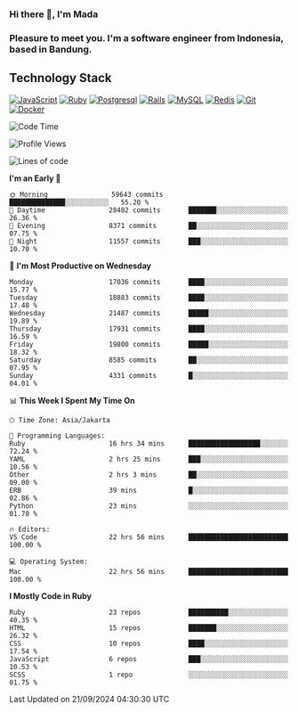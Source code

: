 ### Hi there 👋, I'm Mada
### Pleasure to meet you. I'm a software engineer from Indonesia, based in Bandung.

## Technology Stack

[![JavaScript](https://img.shields.io/badge/-JavaScript-%23F7DF1C?style=flat-square&logo=javascript&logoColor=000000&labelColor=%23F7DF1C&color=%23FFCE5A)](https://www.javascript.com/)
[![Ruby](https://img.shields.io/badge/Ruby-CC342D?style=flat-square&logo=ruby&logoColor=white)](https://www.ruby-lang.org/en/)
[![Postgresql](https://img.shields.io/badge/PostgreSQL-316192?style=flat-square&logo=postgresql&logoColor=ffffff)](https://www.postgresql.org/)
[![Rails](https://img.shields.io/badge/Ruby_on_Rails-CC0000?style=flat-square&logo=ruby-on-rails&logoColor=white)](https://rubyonrails.org/)
[![MySQL](https://img.shields.io/badge/-MySQL-4479A1?style=flat-square&logo=MySQL&logoColor=ffffff)](https://www.mysql.com/)
[![Redis](https://img.shields.io/badge/-Redis-DC382D?style=flat-square&logo=Redis&logoColor=ffffff)](https://redis.io/)
[![Git](https://img.shields.io/badge/-Git-%23F05032?style=flat-square&logo=git&logoColor=%23ffffff)](https://git-scm.com/)
[![Docker](https://img.shields.io/badge/-Docker-2496ED?style=flat-square&logo=docker&logoColor=ffffff)](https://www.docker.com/)
<!--
**madaarya/madaarya** is a ✨ _special_ ✨ repository because its `README.md` (this file) appears on your GitHub profile.

Here are some ideas to get you started:

- 🔭 I’m currently working on ...
- 🌱 I’m currently learning ...
- 👯 I’m looking to collaborate on ...
- 🤔 I’m looking for help with ...
- 💬 Ask me about ...
- 📫 How to reach me: ...
- 😄 Pronouns: ...
- ⚡ Fun fact: ...
-->
<!--START_SECTION:waka-->
![Code Time](http://img.shields.io/badge/Code%20Time-6%2C474%20hrs%2010%20mins-blue)

![Profile Views](http://img.shields.io/badge/Profile%20Views-0-blue)

![Lines of code](https://img.shields.io/badge/From%20Hello%20World%20I%27ve%20Written-46.0%20million%20lines%20of%20code-blue)

**I'm an Early 🐤** 

```text
🌞 Morning                59643 commits       ██████████████░░░░░░░░░░░   55.20 % 
🌆 Daytime                28482 commits       ███████░░░░░░░░░░░░░░░░░░   26.36 % 
🌃 Evening                8371 commits        ██░░░░░░░░░░░░░░░░░░░░░░░   07.75 % 
🌙 Night                  11557 commits       ███░░░░░░░░░░░░░░░░░░░░░░   10.70 % 
```
📅 **I'm Most Productive on Wednesday** 

```text
Monday                   17036 commits       ████░░░░░░░░░░░░░░░░░░░░░   15.77 % 
Tuesday                  18883 commits       ████░░░░░░░░░░░░░░░░░░░░░   17.48 % 
Wednesday                21487 commits       █████░░░░░░░░░░░░░░░░░░░░   19.89 % 
Thursday                 17931 commits       ████░░░░░░░░░░░░░░░░░░░░░   16.59 % 
Friday                   19800 commits       █████░░░░░░░░░░░░░░░░░░░░   18.32 % 
Saturday                 8585 commits        ██░░░░░░░░░░░░░░░░░░░░░░░   07.95 % 
Sunday                   4331 commits        █░░░░░░░░░░░░░░░░░░░░░░░░   04.01 % 
```


📊 **This Week I Spent My Time On** 

```text
🕑︎ Time Zone: Asia/Jakarta

💬 Programming Languages: 
Ruby                     16 hrs 34 mins      ██████████████████░░░░░░░   72.24 % 
YAML                     2 hrs 25 mins       ███░░░░░░░░░░░░░░░░░░░░░░   10.56 % 
Other                    2 hrs 3 mins        ██░░░░░░░░░░░░░░░░░░░░░░░   09.00 % 
ERB                      39 mins             █░░░░░░░░░░░░░░░░░░░░░░░░   02.86 % 
Python                   23 mins             ░░░░░░░░░░░░░░░░░░░░░░░░░   01.70 % 

🔥 Editors: 
VS Code                  22 hrs 56 mins      █████████████████████████   100.00 % 

💻 Operating System: 
Mac                      22 hrs 56 mins      █████████████████████████   100.00 % 
```

**I Mostly Code in Ruby** 

```text
Ruby                     23 repos            ██████████░░░░░░░░░░░░░░░   40.35 % 
HTML                     15 repos            ███████░░░░░░░░░░░░░░░░░░   26.32 % 
CSS                      10 repos            ████░░░░░░░░░░░░░░░░░░░░░   17.54 % 
JavaScript               6 repos             ███░░░░░░░░░░░░░░░░░░░░░░   10.53 % 
SCSS                     1 repo              ░░░░░░░░░░░░░░░░░░░░░░░░░   01.75 % 
```




 Last Updated on 21/09/2024 04:30:30 UTC
<!--END_SECTION:waka-->

